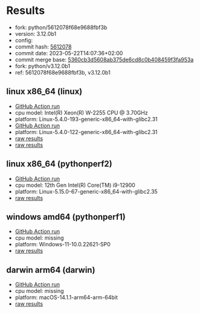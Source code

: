 # Results

- fork: python/5612078f68e9688fbf3b
- version: 3.12.0b1
- config: 
- commit hash: [5612078](https://github.com/python/cpython/commit/5612078)
- commit date: 2023-05-22T14:07:36+02:00
- commit merge base: [5360cb3d5608ab375de6cd8c0b408459f3fa953a](https://github.com/python/cpython/commit/5360cb3d5608ab375de6cd8c0b408459f3fa953a)
- fork: python/v3.12.0b1
- ref: 5612078f68e9688fbf3b, v3.12.0b1

## linux x86_64 (linux)

- [GitHub Action run](https://github.com/faster-cpython/benchmarking/actions/runs/10941608962)
- cpu model: Intel(R) Xeon(R) W-2255 CPU @ 3.70GHz
- platform: Linux-5.4.0-193-generic-x86_64-with-glibc2.31
- [GitHub Action run](https://github.com/faster-cpython/benchmarking/actions/runs/5246839304)
- platform: Linux-5.4.0-122-generic-x86_64-with-glibc2.31
- [raw results](bm-20230522-linux-x86_64-python-5612078f68e9688fbf3b-3.12.0b1-5612078.json)
- [raw results](bm-20230522-linux-x86_64-python-v3.12.0b1-3.12.0b1-5612078.json)

## linux x86_64 (pythonperf2)

- [GitHub Action run](https://github.com/faster-cpython/benchmarking/actions/runs/5246839304)
- cpu model: 12th Gen Intel(R) Core(TM) i9-12900
- platform: Linux-5.15.0-67-generic-x86_64-with-glibc2.35
- [raw results](bm-20230522-pythonperf2-x86_64-python-v3.12.0b1-3.12.0b1-5612078.json)

## windows amd64 (pythonperf1)

- [GitHub Action run](https://github.com/faster-cpython/benchmarking/actions/runs/5246839304)
- cpu model: missing
- platform: Windows-11-10.0.22621-SP0
- [raw results](bm-20230522-pythonperf1-amd64-python-v3.12.0b1-3.12.0b1-5612078.json)

## darwin arm64 (darwin)

- [GitHub Action run](https://github.com/faster-cpython/benchmarking/actions/runs/6961755200)
- cpu model: missing
- platform: macOS-14.1.1-arm64-arm-64bit
- [raw results](bm-20230522-darwin-arm64-python-5612078f68e9688fbf3b-3.12.0b1-5612078.json)

